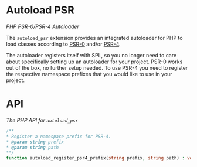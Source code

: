 Autoload PSR
====
*PHP PSR-0/PSR-4 Autoloader*

The ```autoload_psr``` extension provides an integrated autoloader for PHP to load classes
according to [PSR-0](https://www.php-fig.org/psr/psr-0/) and/or [PSR-4](https://www.php-fig.org/psr/psr-4/).

The autoloader registers itself with SPL, so you no longer need to care about specifically setting up
an autoloader for your project. PSR-0 works out of the box, no further setup needed. To use PSR-4 you need
to register the respective namespace prefixes that you would like to use in your project.

API
===
*The PHP API for ```autoload_psr```*

```php
/**
* Register a namespace prefix for PSR-4.
* @param string prefix
* @param string path
**/
function autoload_register_psr4_prefix(string prefix, string path) : void;
```
